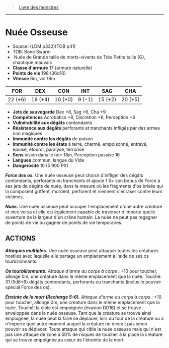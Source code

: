 ﻿> [Livre des monstres](tome_of_beasts.md)

---

# Nuée Osseuse

- Source: (LDM p332)(TOB p41)
- TOB: Bone Swarm
-  Nuée de Grande taille de morts-vivants de Très Petite taille (G), chaotique mauvais
- **Classe d'armure** 17 (armure naturelle)
- **Points de vie** 198 (36d10)
- **Vitesse** 6m, vol 18m

|FOR|DEX|CON|INT|SAG|CHA|
|---|---|---|---|---|---|
|22 (+6)|18 (+4)|10 (+0)|9 (-1)|15 (+2)|20 (+5)|

- **Jets de sauvegarde** Dex +8, Sag +6, Cha +9
- **Compétences** Acrobatics +8, Discrétion +8, Perception +6
- **Vulnérabilité aux dégâts** contondants
- **Résistance aux dégâts** perforants et tranchants infligés par des armes non magiques
- **Immunité contre les dégâts** de poison
- **Immunité contre les états** à terre, charmé, empoisonné, entravé, épuisé, étourdi, paralysé, terrorisé
- **Sens** vision dans le noir 18m, Perception passive 16
- **Langues** commun, langue du Vide
- **Dangerosité** 10 (5 900 PX)

**_Force des os._** Une nuée osseuse peut choisir d'infliger des dégâts contondants, perforants ou tranchants et ajoute 1.5× son bonus de Force à ses jets de dégâts de nuée, dans la mesure où les fragments d'os brisés qui la composent griffent, mordent, perforent et viennent s'écraser contre leurs victimes.

**_Nuée._** Une nuée osseuse peut occuper l'emplacement d'une autre créature et vice versa et elle est également capable de traverser n'importe quelle ouverture de la largeur d'un crâne humain. La nuée ne peut pas regagner de points de vie ou gagner de points de vie temporaires.

## ACTIONS

**_Attaques multiples._** Une nuée osseuse peut attaquer toutes les créatures hostiles avec laquelle elle partage un emplacement à l'aide de ses os tourbillonnants.

**_Os tourbillonnants._** _Attaque d'arme au corps à corps :_ +10 pour toucher, allonge 0m, une créature dans le même emplacement que la nuée. Touché: 31 (5d8+9) dégâts contondants, perforants ou tranchants (inclus le pouvoir spécial Force des os).

**_Étreinte de la mort (Recharge 5–6)._** _Attaque d'arme au corps à corps :_ +10 pour toucher, allonge 0m, une créature dans le même emplacement que la nuée. Touché: la cible est empoignée (évasion DD16) et se trouve enveloppée dans la nuée osseuse. Tant que la créature se trouve ainsi empoignée, la nuée peut la faire se déplacer, lors du tour de la créature ou à n'importe quel autre moment auquel la créature ne devrait pas sinon pouvoir se déplacer. Toute attaque qui cible la nuée osseuse mais qui n'est pas une attaque de zone a 50% de risques de toucher à la place la créature qui se trouve empoignée au cœur de l'étreinte de la mort.

